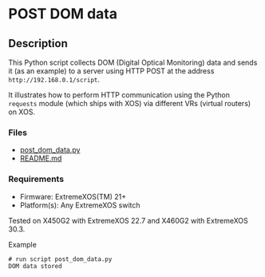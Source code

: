 # POST DOM data

## Description
This Python script collects DOM (Digital Optical Monitoring) data and sends
it (as an example) to a server using HTTP POST at the address
`http://192.168.0.1/script`.

It illustrates how to perform HTTP communication using the Python `requests`
module (which ships with XOS) via different VRs (virtual routers) on XOS.

### Files
* [post_dom_data.py](post_dom_data.py)
* [README.md](README.md)

### Requirements
* Firmware: ExtremeXOS(TM) 21+
* Platform(s): Any ExtremeXOS switch

Tested on X450G2 with ExtremeXOS 22.7 and X460G2 with ExtremeXOS 30.3.

Example
```
# run script post_dom_data.py
DOM data stored
```

